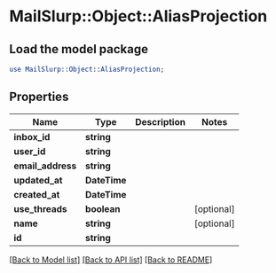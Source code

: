 # MailSlurp::Object::AliasProjection

## Load the model package
```perl
use MailSlurp::Object::AliasProjection;
```

## Properties
Name | Type | Description | Notes
------------ | ------------- | ------------- | -------------
**inbox_id** | **string** |  | 
**user_id** | **string** |  | 
**email_address** | **string** |  | 
**updated_at** | **DateTime** |  | 
**created_at** | **DateTime** |  | 
**use_threads** | **boolean** |  | [optional] 
**name** | **string** |  | [optional] 
**id** | **string** |  | 

[[Back to Model list]](../README#documentation-for-models) [[Back to API list]](../README#documentation-for-api-endpoints) [[Back to README]](../README)


